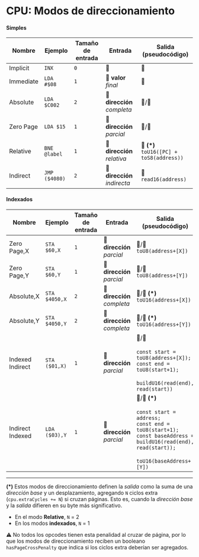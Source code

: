 # CPU: Modos de direccionamiento

#### Simples

| Nombre    | Ejemplo       | Tamaño de entrada | Entrada                      | Salida (pseudocódigo)                         |
| --------- | ------------- | ----------------- | ---------------------------- | --------------------------------------------- |
| Implicit  | `INX`         | `0`               | 🚫                           | 🚫                                            |
| Immediate | `LDA #$08`    | `1`               | 🔢 **valor** _final_         | 🔢                                            |
| Absolute  | `LDA $C002`   | `2`               | 🐏 **dirección** _completa_  | 🔢/🐏                                         |
| Zero Page | `LDA $15`     | `1`               | 🐏 **dirección** _parcial_   | 🔢/🐏                                         |
| Relative  | `BNE @label`  | `1`               | 🐏 **dirección** _relativa_  | 🐏 **(\*)**<br/>`toU16([PC] + toS8(address))` |
| Indirect  | `JMP ($4080)` | `2`               | 🐏 **dirección** _indirecta_ | 🐏<br/>`read16(address)`                      |

#### Indexados

| Nombre           | Ejemplo       | Tamaño de entrada | Entrada                     | Salida (pseudocódigo)                                                                                                                                                           |
| ---------------- | ------------- | ----------------- | --------------------------- | ------------------------------------------------------------------------------------------------------------------------------------------------------------------------------- |
| Zero Page,X      | `STA $60,X`   | `1`               | 🐏 **dirección** _parcial_  | 🔢/🐏<br/>`toU8(address+[X])`                                                                                                                                                   |
| Zero Page,Y      | `STA $60,Y`   | `1`               | 🐏 **dirección** _parcial_  | 🔢/🐏<br/>`toU8(address+[Y])`                                                                                                                                                   |
| Absolute,X       | `STA $4050,X` | `2`               | 🐏 **dirección** _completa_ | 🔢/🐏 **(\*)**<br/>`toU16(address+[X])`                                                                                                                                         |
| Absolute,Y       | `STA $4050,Y` | `2`               | 🐏 **dirección** _completa_ | 🔢/🐏 **(\*)**<br/>`toU16(address+[Y])`                                                                                                                                         |
| Indexed Indirect | `STA ($01,X)` | `1`               | 🐏 **dirección** _parcial_  | 🔢/🐏<br/><br/>`const start = toU8(address+[X]);`<br/>`const end = toU8(start+1);`<br/><br/>`buildU16(read(end), read(start))`                                                  |
| Indirect Indexed | `LDA ($03),Y` | `1`               | 🐏 **dirección** _parcial_  | 🔢/🐏 **(\*)**<br/><br/>`const start = address;`<br/>`const end = toU8(start+1);`<br/>`const baseAddress = buildU16(read(end), read(start));`<br/><br/>`toU16(baseAddress+[Y])` |

<hr>

**(\*)** Estos modos de direccionamiento definen la _salida_ como la suma de una _dirección base_ y un desplazamiento, agregando `N` ciclos extra (`cpu.extraCycles += N`) si cruzan páginas. Esto es, cuando la _dirección base_ y la _salida_ difieren en su byte más significativo.

- En el modo **Relative**, `N` = 2
- En los modos **indexados**, `N` = 1

⚠️ No todos los opcodes tienen esta penalidad al cruzar de página, por lo que los modos de direccionamiento reciben un booleano `hasPageCrossPenalty` que indica si los ciclos extra deberían ser agregados.
